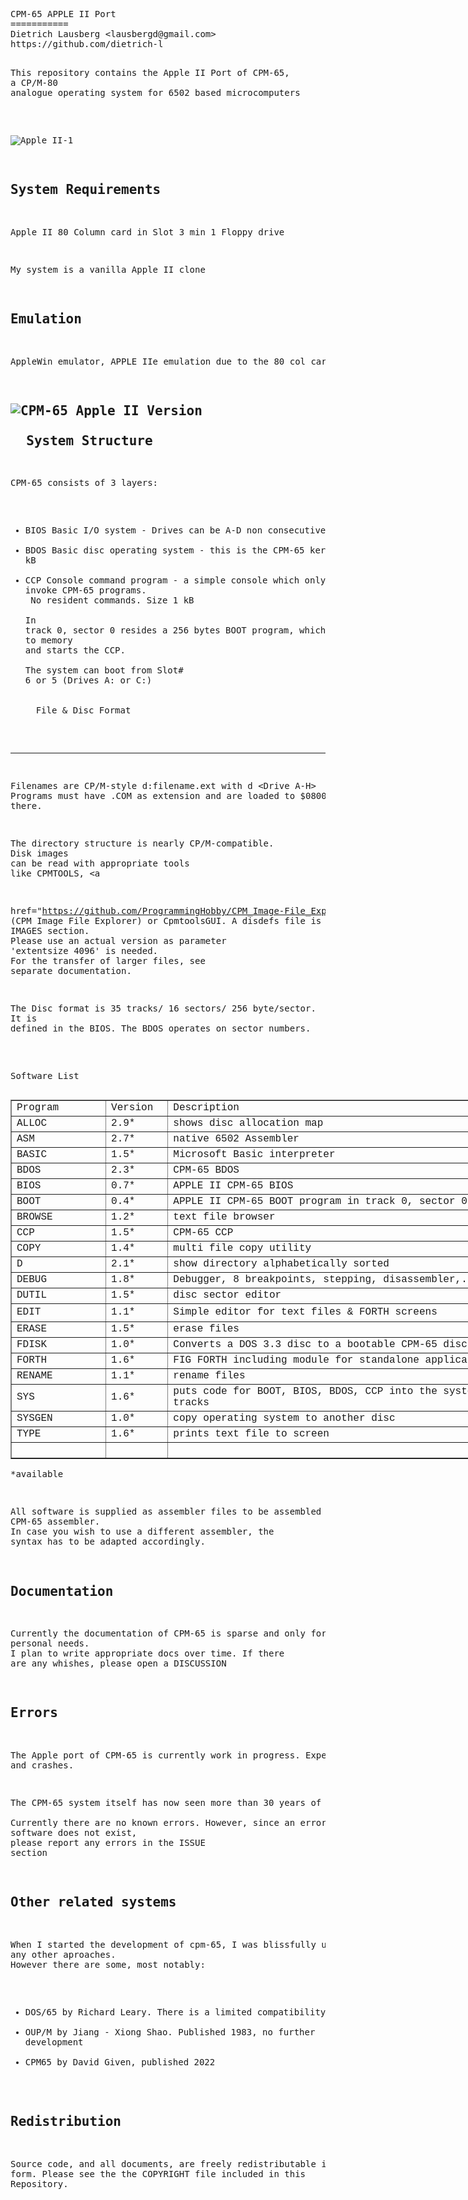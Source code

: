 <html>
  <head>
    <meta http-equiv="content-type" content="text/html; charset=windows-1252">
    <link rel="alternate stylesheet" type="text/css" href="resource://gre-resources/plaintext.css">
  </head>
  <body>
    <pre>CPM-65 APPLE II Port
===========
Dietrich Lausberg &lt;lausbergd@gmail.com&gt;
https://github.com/dietrich-l

This repository contains the Apple II Port of CPM-65, <br>a CP/M-80 analogue operating system for 6502 based microcomputers

<br>![Apple II-1](https://github.com/Dietrich-L/CPM-65/assets/83355183/6d946487-f3c6-4fc6-a930-0c7e1b2a7a81)


System Requirements
--------------------------
Apple II
80 Column card in Slot 3
min 1 Floppy drive

My system is a vanilla Apple II clone

Emulation
--------------------
AppleWin emulator, APPLE IIe emulation due to the 80 col card

![CPM-65 Apple II Version](https://github.com/Dietrich-L/CPM-65/assets/83355183/dfc8af17-442d-441a-96ec-6f0cbbf5ddcf)<br><br>&nbsp; System Structure
--------------------
CPM-65 consists of 3 layers:
- BIOS Basic I/O system - Drives can be A-D non consecutive. 
- BDOS Basic disc operating system - this is the CPM-65 kernel. Size 2 kB
- CCP Console command program - a simple console which only allows to invoke CPM-65 programs. <br>    No resident commands. Size 1 kB<br><br>In track 0, sector 0 resides a 256 bytes BOOT program, which loads CPM-65 to memory <br>and starts the CCP. <br><br>The system can boot from Slot# 6 or 5 (Drives A: or C:)<br><br><br>&nbsp; File &amp; Disc Format
----------------------
Filenames are CP/M-style d:filename.ext with d &lt;Drive A-H&gt;
Programs must have .COM as extension and are loaded to $0800 and started there.

The directory structure is nearly CP/M-compatible. <br>Disk images can be read with appropriate tools <br>like CPMTOOLS, <a
href="https://github.com/ProgrammingHobby/CPM_Image-File_Explorer">CIFE (CPM Image File Explorer)</a> or CpmtoolsGUI. 
A disdefs file is in the IMAGES section. <br>Please use an actual version as parameter 'extentsize 4096' is needed.<br>For the transfer of larger files, see separate documentation.

The Disc format is 35 tracks/ 16 sectors/ 256 byte/sector. <br>It is defined in the BIOS. The BDOS operates on sector numbers. 

<br>Software List
</pre>
    <table style="width: 809px;" border="1">
      <tbody>
        <tr>
          <td style="width: 140.383px;"><span style="font-family: Courier New,Courier,monospace;">Program<br>
            </span></td>
          <td style="margin-left: 90px; width: 83.65px;"><span style="font-family: Courier New,Courier,monospace;">Version<br>
            </span></td>
          <td style="width: 575px; margin-left: -100px;"><span style="font-family: Courier New,Courier,monospace;">Description<br>
            </span></td>
        </tr>
        <tr>
          <td><span style="font-family: Courier New,Courier,monospace;">ALLOC<br>
            </span></td>
          <td><span style="font-family: Courier New,Courier,monospace;">2.9*<br>
            </span></td>
          <td><span style="font-family: Courier New,Courier,monospace;">shows
              disc allocation map<br>
            </span></td>
        </tr>
        <tr>
          <td><span style="font-family: Courier New,Courier,monospace;">ASM<br>
            </span></td>
          <td><span style="font-family: Courier New,Courier,monospace;">2.7*<br>
            </span></td>
          <td><span style="font-family: Courier New,Courier,monospace;">native
              6502 Assembler<br>
            </span></td>
        </tr>
        <tr>
          <td><span style="font-family: Courier New,Courier,monospace;">BASIC<br>
            </span></td>
          <td><span style="font-family: Courier New,Courier,monospace;">1.5*<br>
            </span></td>
          <td><span style="font-family: Courier New,Courier,monospace;">Microsoft
              Basic interpreter<br>
            </span></td>
        </tr>
        <tr>
          <td><span style="font-family: Courier New,Courier,monospace;">BDOS<br>
            </span></td>
          <td><span style="font-family: Courier New,Courier,monospace;">2.3*<br>
            </span></td>
          <td><span style="font-family: Courier New,Courier,monospace;">CPM-65
              BDOS<br>
            </span></td>
        </tr>
        <tr>
          <td><span style="font-family: Courier New,Courier,monospace;">BIOS<br>
            </span></td>
          <td><span style="font-family: Courier New,Courier,monospace;">0.7*<br>
            </span></td>
          <td><span style="font-family: Courier New,Courier,monospace;">APPLE II
              CPM-65 BIOS</span></td>
        </tr>
        <tr>
          <td><span style="font-family: Courier New,Courier,monospace;">BOOT<br>
            </span></td>
          <td><span style="font-family: Courier New,Courier,monospace;">0.4*<br>
            </span></td>
          <td><span style="font-family: Courier New,Courier,monospace;">APPLE II
              CPM-65 BOOT program in track 0, sector 0<br>
            </span></td>
        </tr>
        <tr>
          <td><span style="font-family: Courier New,Courier,monospace;">BROWSE<br>
            </span></td>
          <td><span style="font-family: Courier New,Courier,monospace;">1.2*<br>
            </span></td>
          <td><span style="font-family: Courier New,Courier,monospace;">text
              file browser<br>
            </span></td>
        </tr>
        <tr>
          <td><span style="font-family: Courier New,Courier,monospace;">CCP<br>
            </span></td>
          <td><span style="font-family: Courier New,Courier,monospace;">1.5*<br>
            </span></td>
          <td><span style="font-family: Courier New,Courier,monospace;">CPM-65
              CCP<br>
            </span></td>
        </tr>
        <tr>
          <td><span style="font-family: Courier New,Courier,monospace;">COPY<br>
            </span></td>
          <td><span style="font-family: Courier New,Courier,monospace;">1.4*<br>
            </span></td>
          <td><span style="font-family: Courier New,Courier,monospace;">multi
              file copy utility<br>
            </span></td>
        </tr>
        <tr>
          <td><span style="font-family: Courier New,Courier,monospace;">D<br>
            </span></td>
          <td><span style="font-family: Courier New,Courier,monospace;">2.1*<br>
            </span></td>
          <td><span style="font-family: Courier New,Courier,monospace;">show
              directory alphabetically sorted<br>
            </span></td>
        </tr>
        <tr>
          <td><span style="font-family: Courier New,Courier,monospace;">DEBUG<br>
            </span></td>
          <td><span style="font-family: Courier New,Courier,monospace;">1.8*<br>
            </span></td>
          <td><span style="font-family: Courier New,Courier,monospace;">Debugger,
              8 breakpoints, stepping, disassembler,...<br>
            </span></td>
        </tr>
        <tr>
          <td><span style="font-family: Courier New,Courier,monospace;">DUTIL<br>
            </span></td>
          <td><span style="font-family: Courier New,Courier,monospace;">1.5*<br>
            </span></td>
          <td><span style="font-family: Courier New,Courier,monospace;">disc
              sector editor<br>
            </span></td>
        </tr>
        <tr>
          <td style="height: 28.8167px;"><span style="font-family: Courier New,Courier,monospace;">EDIT<br>
            </span></td>
          <td><span style="font-family: Courier New,Courier,monospace;">1.1*<br>
            </span></td>
          <td><span style="font-family: Courier New,Courier,monospace;">Simple
              editor for text files &amp; FORTH screens<br>
            </span></td>
        </tr>
        <tr>
          <td><span style="font-family: Courier New,Courier,monospace;">ERASE<br>
            </span></td>
          <td><span style="font-family: Courier New,Courier,monospace;">1.5*<br>
            </span></td>
          <td><span style="font-family: Courier New,Courier,monospace;">erase
              files<br>
            </span></td>
        </tr>
        <tr>
          <td><span style="font-family: Courier New,Courier,monospace;">FDISK<br>
            </span></td>
          <td><span style="font-family: Courier New,Courier,monospace;">1.0*<br>
            </span></td>
          <td><span style="font-family: Courier New,Courier,monospace;">Converts
              a DOS 3.3 disc to a bootable CPM-65 disc<br>
            </span></td>
        </tr>
        <tr>
          <td><span style="font-family: Courier New,Courier,monospace;">FORTH<br>
            </span></td>
          <td><span style="font-family: Courier New,Courier,monospace;">1.6*<br>
            </span></td>
          <td><span style="font-family: Courier New,Courier,monospace;">FIG
              FORTH including module for standalone applications<br>
            </span></td>
        </tr>
        <tr>
          <td><span style="font-family: Courier New,Courier,monospace;">RENAME<br>
            </span></td>
          <td><span style="font-family: Courier New,Courier,monospace;">1.1*<br>
            </span></td>
          <td><span style="font-family: Courier New,Courier,monospace;">rename
              files<br>
            </span></td>
        </tr>
        <tr>
          <td><span style="font-family: Courier New,Courier,monospace;">SYS<br>
            </span></td>
          <td><span style="font-family: Courier New,Courier,monospace;">1.6*<br>
            </span></td>
          <td><span style="font-family: Courier New,Courier,monospace;">puts
              code for BOOT, BIOS, BDOS, CCP into the system tracks<br>
            </span></td>
        </tr>
        <tr>
          <td><span style="font-family: Courier New,Courier,monospace;">SYSGEN<br>
            </span></td>
          <td><span style="font-family: Courier New,Courier,monospace;">1.0*<br>
            </span></td>
          <td><span style="font-family: Courier New,Courier,monospace;">copy
              operating system to another disc<br>
            </span></td>
        </tr>
        <tr>
          <td><span style="font-family: Courier New,Courier,monospace;">TYPE<br>
            </span></td>
          <td><span style="font-family: Courier New,Courier,monospace;">1.6*<br>
            </span></td>
          <td><span style="font-family: Courier New,Courier,monospace;">prints
              text file to screen<br>
            </span></td>
        </tr>
        <tr>
          <td><span style="font-family: Courier New,Courier,monospace;"><br>
            </span></td>
          <td><span style="font-family: Courier New,Courier,monospace;"><br>
            </span></td>
          <td><span style="font-family: Courier New,Courier,monospace;"><br>
            </span></td>
        </tr>
      </tbody>
    </table>
    <pre>*available

All software is supplied as assembler files to be assembled with the CPM-65 assembler. <br>In case you wish to use a different assembler, the syntax has to be adapted accordingly.

Documentation
--------------------
Currently the documentation of CPM-65 is sparse and only for my personal needs. <br>I plan to write appropriate docs over time. If there are any whishes, please open a DISCUSSION

Errors
--------------------
The Apple port of CPM-65 is currently work in progress. Expect errors and crashes.

The CPM-65 system itself has now seen more than 30 years of service. <br>Currently there are no known errors. 
However, since an error free software does not exist, <br>please report any errors in the ISSUE section

Other related systems
---------------------
When I started the development of cpm-65, I was blissfully unaware of any other aproaches. <br>However there are some, most notably:
- DOS/65 by Richard Leary. There is a limited compatibility
- OUP/M  by Jiang - Xiong Shao. Published 1983, no further development
- CPM65 by David Given, published 2022


Redistribution
--------------
Source code, and all documents, are freely redistributable in
any form. Please see the the COPYRIGHT file included in this
Repository.</pre>
  </body>
</html>
